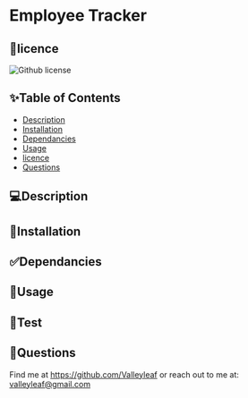 # Employee Tracker

## 📝licence
![Github license](https://img.shields.io/badge/license-MIT,-green.svg)

## ✨Table of Contents
* [Description](#Description)
* [Installation](#Installation)
* [Dependancies](#Dependancies)
* [Usage](#Usage)
* [licence](#licence)
* [Questions](#Questions)

## 💻Description


## 🚨Installation


## ✅Dependancies


## 🚀Usage


## 💊Test
 

## 👤Questions
Find me at https://github.com/Valleyleaf or reach out to me
at: valleyleaf@gmail.com

